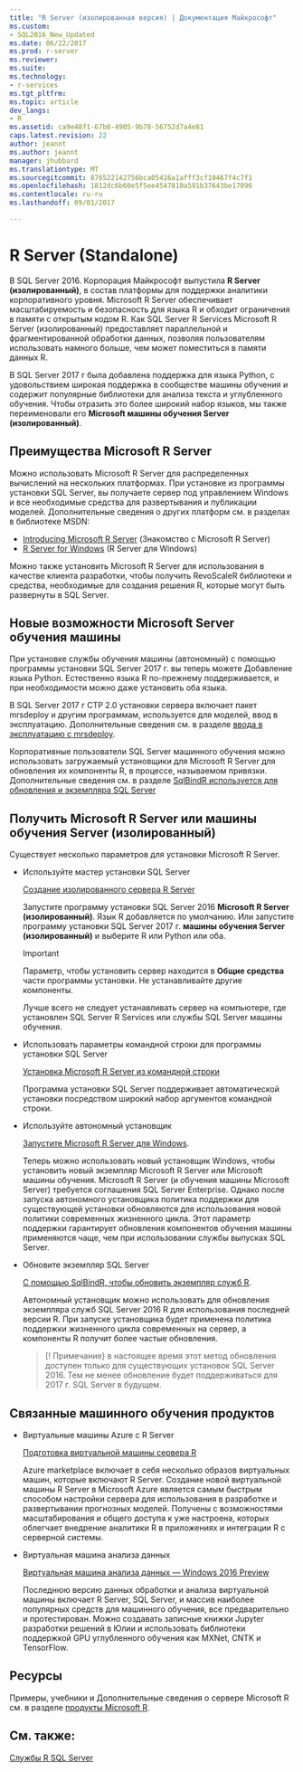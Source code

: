 ```yaml
---
title: "R Server (изолированная версия) | Документация Майкрософт"
ms.custom:
- SQL2016_New_Updated
ms.date: 06/22/2017
ms.prod: r-server
ms.reviewer: 
ms.suite: 
ms.technology:
- r-services
ms.tgt_pltfrm: 
ms.topic: article
dev_langs:
- R
ms.assetid: ca9e48f1-67b8-4905-9b78-56752d7a4e81
caps.latest.revision: 22
author: jeannt
ms.author: jeannt
manager: jhubbard
ms.translationtype: MT
ms.sourcegitcommit: 876522142756bca05416a1afff3cf10467f4c7f1
ms.openlocfilehash: 1812dc6b60e5f5ee4547810a591b37643be17096
ms.contentlocale: ru-ru
ms.lasthandoff: 09/01/2017

---
```

# <a name="r-server-standalone"></a>R Server (Standalone)

В SQL Server 2016. Корпорация Майкрософт выпустила **R Server (изолированный)**, в состав платформы для поддержки аналитики корпоративного уровня.  Microsoft R Server обеспечивает масштабируемость и безопасность для языка R и обходит ограничения в памяти с открытым кодом R. Как SQL Server R Services Microsoft R Server (изолированный) предоставляет параллельной и фрагментированной обработки данных, позволяя пользователям использовать намного больше, чем может поместиться в памяти данных R.

В SQL Server 2017 г была добавлена поддержка для языка Python, с удовольствием широкая поддержка в сообществе машины обучения и содержит популярные библиотеки для анализа текста и углубленного обучения.  Чтобы отразить это более широкий набор языков, мы также переименовали его **Microsoft машины обучения Server (изолированный)**.

## <a name="benefits-of-microsoft-r-server"></a>Преимущества Microsoft R Server

Можно использовать Microsoft R Server для распределенных вычислений на нескольких платформах. При установке из программы установки SQL Server, вы получаете сервер под управлением Windows и все необходимые средства для развертывания и публикации моделей. Дополнительные сведения о других платформ см. в разделах в библиотеке MSDN:

+ [Introducing Microsoft R Server](https://msdn.microsoft.com/microsoft-r/rserver) (Знакомство с Microsoft R Server)
+ [R Server for Windows](https://msdn.microsoft.com/microsoft-r/rserver-install-windows) (R Server для Windows)

Можно также установить Microsoft R Server для использования в качестве клиента разработки, чтобы получить RevoScaleR библиотеки и средства, необходимые для создания решения R, которые могут быть развернуты в SQL Server.

## <a name="whats-new-in-microsoft-machine-learning-server"></a>Новые возможности Microsoft Server обучения машины

При установке службы обучения машины (автономный) с помощью программы установки SQL Server 2017 г. вы теперь можете Добавление языка Python. Естественно языка R по-прежнему поддерживается, и при необходимости можно даже установить оба языка.
 
В SQL Server 2017 г CTP 2.0 установки сервера включает пакет mrsdeploy и другим программам, используется для моделей, ввод в эксплуатацию. Дополнительные сведения см. в разделе [ввода в эксплуатацию с mrsdeploy](../../advanced-analytics/operationalization-with-mrsdeploy.md).

Корпоративные пользователи SQL Server машинного обучения можно использовать загружаемый установщики для Microsoft R Server для обновления их компоненты R, в процессе, называемом привязки. Дополнительные сведения см. в разделе [SqlBindR используется для обновления и экземпляра SQL Server](use-sqlbindr-exe-to-upgrade-an-instance-of-sql-server.md)

## <a name="get-microsoft-r-server-or-machine-learning-server-standalone"></a>Получить Microsoft R Server или машины обучения Server (изолированный)

 Существует несколько параметров для установки Microsoft R Server.

+ Используйте мастер установки SQL Server

  [Создание изолированного сервера R Server](../r/create-a-standalone-r-server.md)

  Запустите программу установки SQL Server 2016 **Microsoft R Server (изолированный)**. Язык R добавляется по умолчанию.
  Или запустите программу установки SQL Server 2017 г. **машины обучения Server (изолированный)** и выберите R или Python или оба.

  > [!IMPORTANT]
  > Параметр, чтобы установить сервер находится в **Общие средства** части программы установки. Не устанавливайте другие компоненты.
  >
  > Лучше всего не следует устанавливать сервер на компьютере, где установлен SQL Server R Services или службы SQL Server машины обучения.

+ Использовать параметры командной строки для программы установки SQL Server

  [Установка Microsoft R Server из командной строки](../r/install-microsoft-r-server-from-the-command-line.md)

  Программа установки SQL Server поддерживает автоматической установки посредством широкий набор аргументов командной строки.

+ Используйте автономный установщик

  [Запустите Microsoft R Server для Windows](https://msdn.microsoft.com/microsoft-r/rserver-install-windows).

  Теперь можно использовать новый установщик Windows, чтобы установить новый экземпляр Microsoft R Server или Microsoft машины обучения.  Microsoft R Server (и обучения машины Microsoft Server) требуется соглашения SQL Server Enterprise. Однако после запуска автономного установщика политика поддержки для существующей установки обновляются для использования новой политики современных жизненного цикла. Этот параметр поддержки гарантирует обновления компонентов обучения машины применяются чаще, чем при использовании службы выпусках SQL Server.

  
+ Обновите экземпляр SQL Server

  [С помощью SqlBindR, чтобы обновить экземпляр служб R](./use-sqlbindr-exe-to-upgrade-an-instance-of-sql-server.md).
  
  Автономный установщик можно использовать для обновления экземпляра служб SQL Server 2016 R для использования последней версии R. При запуске установщика будет применена политика поддержки жизненного цикла современных на сервер, а компоненты R получит более частые обновления.
  
  > [! Примечание} в настоящее время этот метод обновления доступен только для существующих установок SQL Server 2016. Тем не менее обновление будет поддерживаться для 2017 г. SQL Server в будущем.

## <a name="related-machine-learning-products"></a>Связанные машинного обучения продуктов

+ Виртуальные машины Azure с R Server

  [Подготовка виртуальной машины сервера R](../../advanced-analytics/r-services/provision-the-r-server-only-sql-server-2016-enterprise-vm-on-azure.md)
  
  Azure marketplace включает в себя несколько образов виртуальных машин, которые включают R Server. Создание новой виртуальной машины R Server в Microsoft Azure является самым быстрым способом настройки сервера для использования в разработке и развертывании прогнозных моделей. Получены с возможностями масштабирования и общего доступа к уже настроена, которых облегчает внедрение аналитики R в приложениях и интеграции R с серверной системы.

+ Виртуальная машина анализа данных

  [Виртуальная машина анализа данных — Windows 2016 Preview](http://aka.ms/dsvm/win2016)

  Последнюю версию данных обработки и анализа виртуальной машины включает R Server, SQL Server, и массив наиболее популярных средств для машинного обучения, все предварительно и протестирован. Можно создавать записные книжки Jupyter разработки решений в Юлии и использовать библиотеки поддержкой GPU углубленного обучения как MXNet, CNTK и TensorFlow.

## <a name="resources"></a>Ресурсы

Примеры, учебники и Дополнительные сведения о сервере Microsoft R см. в разделе [продукты Microsoft R](https://msdn.microsoft.com/microsoft-r/microsoft-r-getting-started).

## <a name="see-also"></a>См. также:

 [Службы R SQL Server](../../advanced-analytics/r/sql-server-r-services.md)


